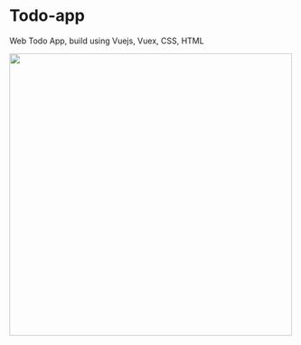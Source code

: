 # Todo-app
Web Todo App, build using Vuejs, Vuex, CSS, HTML

<img src="https://user-images.githubusercontent.com/64252451/119336568-71d2c500-bcab-11eb-930a-afc42cbc145c.png" width="500px">
